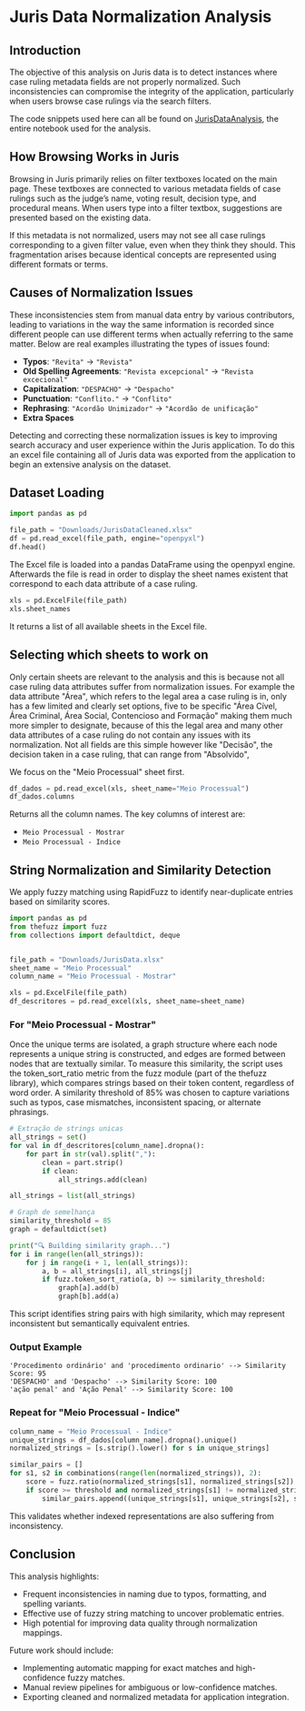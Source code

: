 # Juris Data Normalization Analysis

## Introduction

The objective of this analysis on Juris data is to detect instances where case ruling metadata fields are not properly normalized. Such inconsistencies can compromise the integrity of the application, particularly when users browse case rulings via the search filters.

The code snippets used here can all be found on [JurisDataAnalysis](!JurisDataAnalysis.ipynb), the entire notebook used for the analysis.

## How Browsing Works in Juris

Browsing in Juris primarily relies on filter textboxes located on the main page. These textboxes are connected to various metadata fields of case rulings such as the judge’s name, voting result, decision type, and procedural means. When users type into a filter textbox, suggestions are presented based on the existing data.

If this metadata is not normalized, users may not see all case rulings corresponding to a given filter value, even when they think they should. This fragmentation arises because identical concepts are represented using different formats or terms.

## Causes of Normalization Issues

These inconsistencies stem from manual data entry by various contributors, leading to variations in the way the same information is recorded since different people can use different terms when actually referring to the same matter. Below are real examples illustrating the types of issues found:

- **Typos**: `"Revita"` → `"Revista"`
- **Old Spelling Agreements**: `"Revista excepcional"` → `"Revista excecional"`
- **Capitalization**: `"DESPACHO"` → `"Despacho"`
- **Punctuation**: `"Conflito."` → `"Conflito"`
- **Rephrasing**: `"Acordão Unimizador"` → `"Acordão de unificação"`
- **Extra Spaces**

Detecting and correcting these normalization issues is key to improving search accuracy and user experience within the Juris application. 
To do this an excel file containing all of Juris data was exported from the application to begin an extensive analysis on the dataset.

## Dataset Loading

```python
import pandas as pd

file_path = "Downloads/JurisDataCleaned.xlsx"
df = pd.read_excel(file_path, engine="openpyxl")
df.head()
```

The Excel file is loaded into a pandas DataFrame using the openpyxl engine.
Afterwards the file is read in order to display the sheet names existent that correspond to each data attribute of a case ruling.

```python
xls = pd.ExcelFile(file_path)
xls.sheet_names
```

It returns a list of all available sheets in the Excel file.

## Selecting which sheets to work on

Only certain sheets are relevant to the analysis and this is because not all case ruling data attributes suffer from normalization issues.
For example the data attribute "Área", which refers to the legal area a case ruling is in, only has a few limited and clearly set options, five to be specific "Área Cível, Área Criminal, Área Social, Contencioso and Formação" making them much more simpler to designate, because of this the legal area and many other data attributes of a case ruling do not contain any issues with its normalization.
Not all fields are this simple however like "Decisão", the decision taken in a case ruling, that can range from "Absolvido", 

We focus on the "Meio Processual" sheet first.

```python
df_dados = pd.read_excel(xls, sheet_name="Meio Processual")
df_dados.columns
```

Returns all the column names. The key columns of interest are:

- `Meio Processual - Mostrar`
- `Meio Processual - Indice`

## String Normalization and Similarity Detection

We apply fuzzy matching using RapidFuzz to identify near-duplicate entries based on similarity scores.

```python
import pandas as pd
from thefuzz import fuzz
from collections import defaultdict, deque


file_path = "Downloads/JurisData.xlsx"  
sheet_name = "Meio Processual"  
column_name = "Meio Processual - Mostrar" 

xls = pd.ExcelFile(file_path)
df_descritores = pd.read_excel(xls, sheet_name=sheet_name)
```

### For "Meio Processual - Mostrar"

Once the unique terms are isolated, a graph structure where each node represents a unique string is constructed, and edges are formed between nodes that are textually similar. To measure this similarity, the script uses the token_sort_ratio metric from the fuzz module (part of the thefuzz library), which compares strings based on their token content, regardless of word order. A similarity threshold of 85% was chosen to capture variations such as typos, case mismatches, inconsistent spacing, or alternate phrasings.

```python
# Extração de strings unicas
all_strings = set()
for val in df_descritores[column_name].dropna():
    for part in str(val).split(","):
        clean = part.strip()
        if clean:
            all_strings.add(clean)

all_strings = list(all_strings)

# Graph de semelhança 
similarity_threshold = 85
graph = defaultdict(set)

print("🔍 Building similarity graph...")
for i in range(len(all_strings)):
    for j in range(i + 1, len(all_strings)):
        a, b = all_strings[i], all_strings[j]
        if fuzz.token_sort_ratio(a, b) >= similarity_threshold:
            graph[a].add(b)
            graph[b].add(a)

```

This script identifies string pairs with high similarity, which may represent inconsistent but semantically equivalent entries.

### Output Example

```
'Procedimento ordinário' and 'procedimento ordinario' --> Similarity Score: 95
'DESPACHO' and 'Despacho' --> Similarity Score: 100
'ação penal' and 'Ação Penal' --> Similarity Score: 100
```

### Repeat for "Meio Processual - Indice"

```python
column_name = "Meio Processual - Indice"
unique_strings = df_dados[column_name].dropna().unique()
normalized_strings = [s.strip().lower() for s in unique_strings]

similar_pairs = []
for s1, s2 in combinations(range(len(normalized_strings)), 2):
    score = fuzz.ratio(normalized_strings[s1], normalized_strings[s2])
    if score >= threshold and normalized_strings[s1] != normalized_strings[s2]:
        similar_pairs.append((unique_strings[s1], unique_strings[s2], score))
```

This validates whether indexed representations are also suffering from inconsistency.

## Conclusion

This analysis highlights:

- Frequent inconsistencies in naming due to typos, formatting, and spelling variants.
- Effective use of fuzzy string matching to uncover problematic entries.
- High potential for improving data quality through normalization mappings.

Future work should include:
- Implementing automatic mapping for exact matches and high-confidence fuzzy matches.
- Manual review pipelines for ambiguous or low-confidence matches.
- Exporting cleaned and normalized metadata for application integration.


